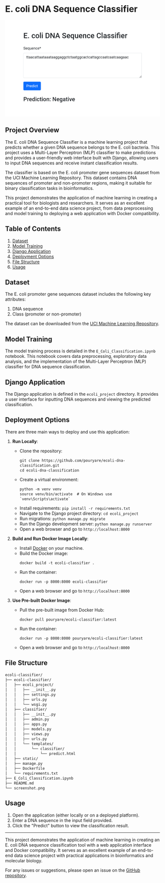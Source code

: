# E. coli DNA Sequence Classifier

![Application Screenshot](screenshot.png)

## Project Overview

The E. coli DNA Sequence Classifier is a machine learning project that predicts whether a given DNA sequence belongs to the E. coli bacteria. This project uses a Multi-Layer Perceptron (MLP) classifier to make predictions and provides a user-friendly web interface built with Django, allowing users to input DNA sequences and receive instant classification results.

The classifier is based on the E. coli promoter gene sequences dataset from the UCI Machine Learning Repository. This dataset contains DNA sequences of promoter and non-promoter regions, making it suitable for binary classification tasks in bioinformatics.

This project demonstrates the application of machine learning in creating a practical tool for biologists and researchers. It serves as an excellent example of an end-to-end data science project, from data preprocessing and model training to deploying a web application with Docker compatibility.

## Table of Contents

1. [Dataset](#dataset)
2. [Model Training](#model-training)
3. [Django Application](#django-application)
4. [Deployment Options](#deployment-options)
5. [File Structure](#file-structure)
6. [Usage](#usage)

## Dataset

The E. coli promoter gene sequences dataset includes the following key attributes:

1. DNA sequence
2. Class (promoter or non-promoter)

The dataset can be downloaded from the [UCI Machine Learning Repository](https://archive.ics.uci.edu/ml/datasets/molecular+biology+(promoter+gene+sequences)).

## Model Training

The model training process is detailed in the `E_Coli_Classification.ipynb` notebook. This notebook covers data preprocessing, exploratory data analysis, and the implementation of the Multi-Layer Perceptron (MLP) classifier for DNA sequence classification.

## Django Application

The Django application is defined in the `ecoli_project` directory. It provides a user interface for inputting DNA sequences and viewing the predicted classification.

## Deployment Options

There are three main ways to deploy and use this application:

1. **Run Locally**:
   - Clone the repository:
     ```
     git clone https://github.com/pouryare/ecoli-dna-classification.git
     cd ecoli-dna-classification
     ```
   - Create a virtual environment: 
     ```
     python -m venv venv
     source venv/bin/activate  # On Windows use `venv\Scripts\activate`
     ```
   - Install requirements: `pip install -r requirements.txt`
   - Navigate to the Django project directory: `cd ecoli_project`
   - Run migrations: `python manage.py migrate`
   - Run the Django development server: `python manage.py runserver`
   - Open a web browser and go to `http://localhost:8000`

2. **Build and Run Docker Image Locally**:
   - Install [Docker](https://docs.docker.com/get-docker/) on your machine.
   - Build the Docker image: 
     ```
     docker build -t ecoli-classifier .
     ```
   - Run the container: 
     ```
     docker run -p 8000:8000 ecoli-classifier
     ```
   - Open a web browser and go to `http://localhost:8000`

3. **Use Pre-built Docker Image**:
   - Pull the pre-built image from Docker Hub:
     ```
     docker pull pouryare/ecoli-classifier:latest
     ```
   - Run the container:
     ```
     docker run -p 8000:8000 pouryare/ecoli-classifier:latest
     ```
   - Open a web browser and go to `http://localhost:8000`

## File Structure
```
ecoli-classifier/
├── ecoli-classifier/
│   ├── ecoli_project/
│   │   ├── __init__.py
│   │   ├── settings.py
│   │   ├── urls.py
│   │   └── wsgi.py
│   ├── classifier/
│   │   ├── __init__.py
│   │   ├── admin.py
│   │   ├── apps.py
│   │   ├── models.py
│   │   ├── views.py
│   │   ├── urls.py
│   │   └── templates/
│   │       └── classifier/
│   │           └── predict.html
│   ├── static/
│   ├── manage.py
│   ├── Dockerfile
│   └── requirements.txt
├── E_Coli_Classification.ipynb
├── README.md
└── screenshot.png
```

## Usage

1. Open the application (either locally or on a deployed platform).
2. Enter a DNA sequence in the input field provided.
3. Click the "Predict" button to view the classification result.

---

This project demonstrates the application of machine learning in creating an E. coli DNA sequence classification tool with a web application interface and Docker compatibility. It serves as an excellent example of an end-to-end data science project with practical applications in bioinformatics and molecular biology.

For any issues or suggestions, please open an issue on the [GitHub repository](https://github.com/pouryare/ecoli-dna-classification).
